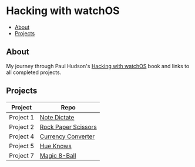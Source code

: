 # Hacking with watchOS

- [About](#about)
- [Projects](#projects)

## About

My journey through Paul Hudson's [Hacking with watchOS][hacking-with-watchos] book and links to all completed projects.

[hacking-with-watchos]: https://www.hackingwithswift.com/store/hacking-with-watchos

## Projects

| Project                     | Repo                                             |
|-----------------------------|--------------------------------------------------|
| Project 1                   | [Note Dictate][project-1]                        |
| Project 2                   | [Rock Paper Scissors][project-2]                 |
| Project 4                   | [Currency Converter][project-4]                  |
| Project 5                   | [Hue Knows][project-5]                           |
| Project 7                   | [Magic 8-Ball][project-7]                        |


[project-1]: https://github.com/neurothrone/note-dictate
[project-2]: https://github.com/neurothrone/rock-paper-scissors-watch
[project-4]: https://github.com/neurothrone/currency-converter
[project-5]: https://github.com/neurothrone/hue-knows
[project-7]: https://github.com/neurothrone/magic-eight-ball
